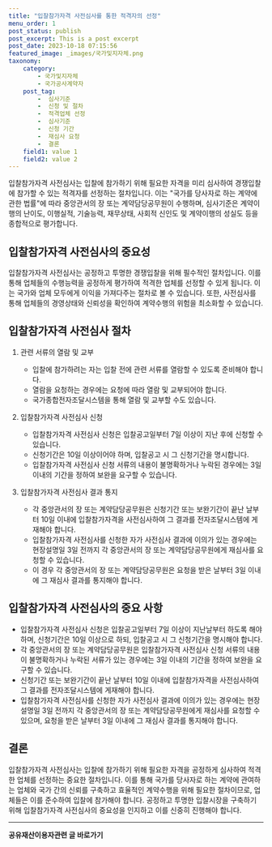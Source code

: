 ```yaml
---
title: "입찰참가자격 사전심사를 통한 적격자의 선정"
menu_order: 1
post_status: publish
post_excerpt: This is a post excerpt
post_date: 2023-10-18 07:15:56
featured_image: _images/국가및지자체.png
taxonomy:
    category:
        - 국가및지자체
        - 국가공사계약자
    post_tag:
        -  심사기준
        -  신청 및 절차
        -  적격업체 선정
        -  심사기준
        -  신청 기간
        -  재심사 요청
        -  결론
    field1: value 1
    field2: value 2
---
```



입찰참가자격 사전심사는 입찰에 참가하기 위해 필요한 자격을 미리 심사하여 경쟁입찰에 참가할 수 있는 적격자를 선정하는 절차입니다. 이는 "국가를 당사자로 하는 계약에 관한 법률"에 따라 중앙관서의 장 또는 계약담당공무원이 수행하며, 심사기준은 계약이행의 난이도, 이행실적, 기술능력, 재무상태, 사회적 신인도 및 계약이행의 성실도 등을 종합적으로 평가합니다.

## 입찰참가자격 사전심사의 중요성

입찰참가자격 사전심사는 공정하고 투명한 경쟁입찰을 위해 필수적인 절차입니다. 이를 통해 업체들의 수행능력을 공정하게 평가하여 적격한 업체를 선정할 수 있게 됩니다. 이는 국가와 업체 모두에게 이익을 가져다주는 절차로 볼 수 있습니다. 또한, 사전심사를 통해 업체들의 경영상태와 신뢰성을 확인하여 계약수행의 위험을 최소화할 수 있습니다.

## 입찰참가자격 사전심사 절차

1. 관련 서류의 열람 및 교부
   - 입찰에 참가하려는 자는 입찰 전에 관련 서류를 열람할 수 있도록 준비해야 합니다.
   - 열람을 요청하는 경우에는 요청에 따라 열람 및 교부되어야 합니다.
   - 국가종합전자조달시스템을 통해 열람 및 교부할 수도 있습니다.

2. 입찰참가자격 사전심사 신청
   - 입찰참가자격 사전심사 신청은 입찰공고일부터 7일 이상이 지난 후에 신청할 수 있습니다.
   - 신청기간은 10일 이상이어야 하며, 입찰공고 시 그 신청기간을 명시합니다.
   - 입찰참가자격 사전심사 신청 서류의 내용이 불명확하거나 누락된 경우에는 3일 이내의 기간을 정하여 보완을 요구할 수 있습니다.

3. 입찰참가자격 사전심사 결과 통지
   - 각 중앙관서의 장 또는 계약담당공무원은 신청기간 또는 보완기간이 끝난 날부터 10일 이내에 입찰참가자격을 사전심사하여 그 결과를 전자조달시스템에 게재해야 합니다.
   - 입찰참가자격 사전심사를 신청한 자가 사전심사 결과에 이의가 있는 경우에는 현장설명일 3일 전까지 각 중앙관서의 장 또는 계약담당공무원에게 재심사를 요청할 수 있습니다.
   - 이 경우 각 중앙관서의 장 또는 계약담당공무원은 요청을 받은 날부터 3일 이내에 그 재심사 결과를 통지해야 합니다.

## 입찰참가자격 사전심사의 중요 사항

- 입찰참가자격 사전심사 신청은 입찰공고일부터 7일 이상이 지난날부터 하도록 해야 하며, 신청기간은 10일 이상으로 하되, 입찰공고 시 그 신청기간을 명시해야 합니다.
- 각 중앙관서의 장 또는 계약담당공무원은 입찰참가자격 사전심사 신청 서류의 내용이 불명확하거나 누락된 서류가 있는 경우에는 3일 이내의 기간을 정하여 보완을 요구할 수 있습니다.
- 신청기간 또는 보완기간이 끝난 날부터 10일 이내에 입찰참가자격을 사전심사하여 그 결과를 전자조달시스템에 게재해야 합니다.
- 입찰참가자격 사전심사를 신청한 자가 사전심사 결과에 이의가 있는 경우에는 현장설명일 3일 전까지 각 중앙관서의 장 또는 계약담당공무원에게 재심사를 요청할 수 있으며, 요청을 받은 날부터 3일 이내에 그 재심사 결과를 통지해야 합니다.

## 결론

입찰참가자격 사전심사는 입찰에 참가하기 위해 필요한 자격을 공정하게 심사하여 적격한 업체를 선정하는 중요한 절차입니다. 이를 통해 국가를 당사자로 하는 계약에 관여하는 업체와 국가 간의 신뢰를 구축하고 효율적인 계약수행을 위해 필요한 절차이므로, 업체들은 이를 준수하여 입찰에 참가해야 합니다. 공정하고 투명한 입찰시장을 구축하기 위해 입찰참가자격 사전심사의 중요성을 인지하고 이를 신중히 진행해야 합니다.

<!-- wp:separator -->
<hr class="wp-block-separator has-alpha-channel-opacity"/>
<!-- /wp:separator -->
<!-- wp:group {"backgroundColor":"base","layout":{"type":"constrained"}} -->
<div class="wp-block-group has-base-background-color has-background">
<!-- wp:paragraph {"align":"center","fontSize":"large"} -->
<p class="has-text-align-center has-large-font-size"><strong>공유재산이용자관련 글 바로가기</strong></p>
<!-- /wp:paragraph -->


<!-- wp:latest-posts{"categories": [{"id": 1570, "count": 100, "description": "", "link": "https://uknowlaw.com/category/https://uknowlaw.com/category/%ea%b3%b5%ec%9c%a0%ec%9e%ac%ec%82%b0%ec%9d%b4%ec%9a%a9%ec%9e%90//", "name": "공유재산이용자", "slug": "공유재산이용자", "taxonomy": "category", "parent": 0, "meta": [],"_links":{"self":[{"href":"https://uknowlaw.com/wp-json/wp/v2/categories/1570"}],"collection":[{"href":"https://uknowlaw.com/wp-json/wp/v2/categories"}],"about":[{"href":"https://uknowlaw.com/wp-json/wp/v2/taxonomies/category"}],"wp:post_type":[{"href":"https://uknowlaw.com/wp-json/wp/v2/posts?categories=1570"}],"curies":[{"name":"wp","href":"https://api.w.org/{rel}","templated":true}]}}],"postsToShow":100,"excerptLength":28,"postLayout":"grid","columns":2,"featuredImageAlign":"left","featuredImageSizeSlug":"large","fontSize":"medium"} /-->
</div>
<!-- /wp:group -->
    